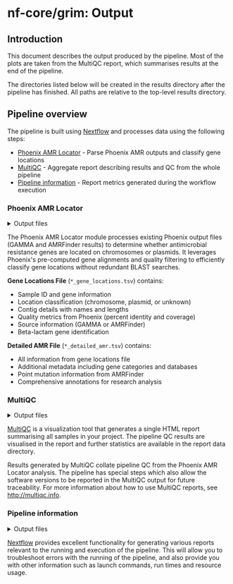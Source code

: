 # nf-core/grim: Output

## Introduction

This document describes the output produced by the pipeline. Most of the plots are taken from the MultiQC report, which summarises results at the end of the pipeline.

The directories listed below will be created in the results directory after the pipeline has finished. All paths are relative to the top-level results directory.

## Pipeline overview

The pipeline is built using [Nextflow](https://www.nextflow.io/) and processes data using the following steps:

- [Phoenix AMR Locator](#phoenix-amr-locator) - Parse Phoenix AMR outputs and classify gene locations
- [MultiQC](#multiqc) - Aggregate report describing results and QC from the whole pipeline
- [Pipeline information](#pipeline-information) - Report metrics generated during the workflow execution

### Phoenix AMR Locator

<details markdown="1">
<summary>Output files</summary>

- `phoenix_amr_locator/`
  - `*_gene_locations.tsv`: Main results file containing AMR gene locations (chromosomal vs plasmid)
  - `*_detailed_amr.tsv`: Detailed AMR analysis with comprehensive gene annotations

</details>

The Phoenix AMR Locator module processes existing Phoenix output files (GAMMA and AMRFinder results) to determine whether antimicrobial resistance genes are located on chromosomes or plasmids. It leverages Phoenix's pre-computed gene alignments and quality filtering to efficiently classify gene locations without redundant BLAST searches.

**Gene Locations File** (`*_gene_locations.tsv`) contains:
- Sample ID and gene information
- Location classification (chromosome, plasmid, or unknown)
- Contig details with names and lengths
- Quality metrics from Phoenix (percent identity and coverage)
- Source information (GAMMA or AMRFinder)
- Beta-lactam gene identification

**Detailed AMR File** (`*_detailed_amr.tsv`) contains:
- All information from gene locations file
- Additional metadata including gene categories and databases
- Point mutation information from AMRFinder
- Comprehensive annotations for research analysis

### MultiQC

<details markdown="1">
<summary>Output files</summary>

- `multiqc/`
  - `multiqc_report.html`: a standalone HTML file that can be viewed in your web browser.
  - `multiqc_data/`: directory containing parsed statistics from the different tools used in the pipeline.
  - `multiqc_plots/`: directory containing static images from the report in various formats.

</details>

[MultiQC](http://multiqc.info) is a visualization tool that generates a single HTML report summarising all samples in your project. The pipeline QC results are visualised in the report and further statistics are available in the report data directory.

Results generated by MultiQC collate pipeline QC from the Phoenix AMR Locator analysis. The pipeline has special steps which also allow the software versions to be reported in the MultiQC output for future traceability. For more information about how to use MultiQC reports, see <http://multiqc.info>.

### Pipeline information

<details markdown="1">
<summary>Output files</summary>

- `pipeline_info/`
  - Reports generated by Nextflow: `execution_report.html`, `execution_timeline.html`, `execution_trace.txt` and `pipeline_dag.dot`/`pipeline_dag.svg`.
  - Reports generated by the pipeline: `pipeline_report.html`, `pipeline_report.txt` and `software_versions.yml`. The `pipeline_report*` files will only be present if the `--email` / `--email_on_fail` parameter's are used when running the pipeline.
  - Reformatted samplesheet files used as input to the pipeline: `samplesheet.valid.csv`.
  - Parameters used by the pipeline run: `params.json`.

</details>

[Nextflow](https://www.nextflow.io/docs/latest/tracing.html) provides excellent functionality for generating various reports relevant to the running and execution of the pipeline. This will allow you to troubleshoot errors with the running of the pipeline, and also provide you with other information such as launch commands, run times and resource usage.